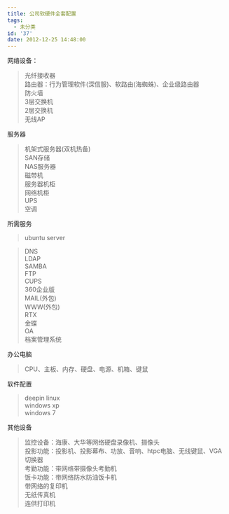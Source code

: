 ```yaml
---
title: 公司软硬件全套配置
tags:
  - 未分类
id: '37'
date: 2012-12-25 14:48:00
---
```


网络设备：  

> 光纤接收器  
> 路由器：行为管理软件(深信服)、软路由(海蜘蛛)、企业级路由器  
> 防火墙  
> 3层交换机  
> 2层交换机  
> 无线AP  

  
服务器  

> 机架式服务器(双机热备)  
> SAN存储  
> NAS服务器  
> 磁带机  
> 服务器机柜  
> 网络机柜  
> UPS  
> 空调  
>   

所需服务  

> ubuntu server  

> DNS  
> LDAP  
> SAMBA  
> FTP  
> CUPS  
> 360企业版  
> MAIL(外包)  
> WWW(外包)  
> RTX  
> 金蝶  
> OA  
> 档案管理系统  
>   

办公电脑  

> CPU、主板、内存、硬盘、电源、机箱、键鼠  

  
软件配置  

> deepin linux  
> windows xp  
> windows 7  
>   

  
其他设备  

> 监控设备：海康、大华等网络硬盘录像机、摄像头  
> 投影功能：投影机、投影幕布、功放、音响、htpc电脑、无线键鼠、VGA切换器  
> 考勤功能：带网络带摄像头考勤机  
> 饭卡功能：带网络防水防油饭卡机  
> 带网络的复印机  
> 无纸传真机  
> 连供打印机